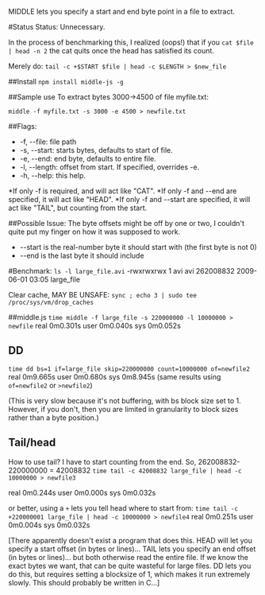 MIDDLE lets you specify a start and end byte point in a file to extract.

#Status
Status: Unnecessary.

In the process of benchmarking this, I realized (oops!) that if you `cat $file | head -n 2` the cat quits once the head has satisfied its count.

Merely do: `tail -c +$START $file | head -c $LENGTH > $new_file`


##Install
`npm install middle-js -g`

##Sample use
To extract bytes 3000->4500 of file myfile.txt:

`middle -f myfile.txt -s 3000 -e 4500 > newfile.txt`

##Flags:
* -f, --file: file path
* -s, --start: starts bytes, defaults to start of file.
* -e, --end: end byte, defaults to entire file.
* -l, --length: offset from start. If specified, overrides -e.
* -h, --help: this help.


*If only -f is required, and will act like "CAT".
*If only -f and --end are specified, it will act like "HEAD".
*If only -f and --start are specified, it will act like "TAIL", but counting from the start.

##Possible Issue:
The byte offsets might be off by one or two, I couldn't quite put my finger on how it was supposed to work.
* --start is the real-number byte it should start with (the first byte is not 0)
* --end is the last byte it should include

#Benchmark:
`ls -l large_file.avi`
-rwxrwxrwx 1 avi avi 262008832 2009-06-01 03:05 large_file

Clear cache, MAY BE UNSAFE:
`sync ; echo 3 | sudo tee /proc/sys/vm/drop_caches`

##middle.js
`time middle -f large_file -s 220000000 -l 10000000 > newfile`
real	0m0.301s
user	0m0.040s
sys	0m0.052s

## DD
`time dd bs=1 if=large_file skip=220000000 count=10000000 of=newfile2`
real	0m9.665s
user	0m0.680s
sys	0m8.945s
(same results using `of=newfile2` or `>newfile2`)

(This is very slow because it's not buffering, with bs block size set to 1. However, if you don't, then you are limited in granularity to block sizes rather than a byte position.)

## Tail/head
How to use tail? I have to start counting from the end. So, 262008832-220000000 = 42008832
`time tail -c 42008832 large_file | head -c 10000000 > newfile3`

real	0m0.244s
user	0m0.000s
sys	0m0.032s

or better, using a `+` lets you tell head where to start from:
`time tail -c +220000001 large_file | head -c 10000000 > newfile4`
real	0m0.251s
user	0m0.004s
sys	0m0.032s


[There apparently doesn't exist a program that does this.
HEAD will let you specify a start offset (in bytes or lines)...
TAIL lets you specify an end offset (in bytes or lines)...
but both otherwise read the entire file. If we know the exact bytes we want, that can be quite wasteful for large files.
DD lets you do this, but requires setting a blocksize of 1, which makes it run extremely slowly.
This should probably be written in C...]